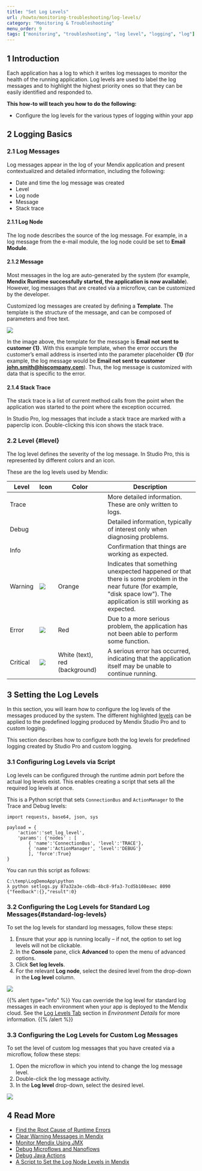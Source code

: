 ```yaml
---
title: "Set Log Levels"
url: /howto/monitoring-troubleshooting/log-levels/
category: "Monitoring & Troubleshooting"
menu_order: 9
tags: ["monitoring", "troubleshooting", "log level", "logging", "log"]
---
```


## 1 Introduction

Each application has a log to which it writes log messages to monitor the health of the running application. Log levels are used to label the log messages and to highlight the highest priority ones so that they can be easily identified and responded to.

**This how-to will teach you how to do the following:**

* Configure the log levels for the various types of logging within your app

## 2 Logging Basics

### 2.1 Log Messages

Log messages appear in the log of your Mendix application and present contextualized and detailed information, including the following:

* Date and time the log message was created
* Level
* Log node
* Message
* Stack trace

#### 2.1.1 Log Node

The log node describes the source of the log message. For example, in a log message from the e-mail module, the log node could be set to **Email Module**.

#### 2.1.2 Message

Most messages in the log are auto-generated by the system (for example, **Mendix Runtime successfully started, the application is now available**). However, log messages that are created via a microflow, can be customized by the developer.

Customized log messages are created by defining a **Template**. The template is the structure of the message, and can be composed of parameters and free text.

 ![](/attachments/howto/monitoring-troubleshooting/log-levels/18580031.png)

In the image above, the template for the message is **Email not sent to customer {1}**. With this example template, when the error occurs the customer’s email address is inserted into the parameter placeholder **{1}** (for example, the log message would be **Email not sent to customer john.smith@hiscompany.com**). Thus, the log message is customized with data that is specific to the error.

#### 2.1.4 Stack Trace

The stack trace is a list of current method calls from the point when the application was started to the point where the exception occurred. 

In Studio Pro, log messages that include a stack trace are marked with a paperclip icon. Double-clicking this icon shows the stack trace.

### 2.2 Level {#level}

The log level defines the severity of the log message. In Studio Pro, this is represented by different colors and an icon. 

These are the log levels used by Mendix: 

| Level | Icon | Color | Description
| --- | --- | --- | --- |
| Trace | | | More detailed information. These are only written to logs. |
| Debug | | | Detailed information, typically of interest only when diagnosing problems. |
| Info  | | | Confirmation that things are working as expected. |
| Warning | ![](/attachments/howto/monitoring-troubleshooting/log-levels/18580038.png) | Orange | Indicates that something unexpected happened or that there is some problem in the near future (for example, "disk space low"). The application is still working as expected. |
| Error | ![](/attachments/howto/monitoring-troubleshooting/log-levels/18580037.png) | Red | Due to a more serious problem, the application has not been able to perform some function. |
| Critical | ![](/attachments/howto/monitoring-troubleshooting/log-levels/18580036.png) | White (text), red (background) | A serious error has occurred, indicating that the application itself may be unable to continue running. |

## 3 Setting the Log Levels

In this section, you will learn how to configure the log levels of the messages produced by the system. The different highlighted [levels](#level) can be applied to the predefined logging produced by Mendix Studio Pro and to custom logging. 

This section describes how to configure both the log levels for predefined logging created by Studio Pro and custom logging.

### 3.1 Configuring Log Levels via Script

Log levels can be configured through the runtime admin port before the actual log levels exist. This enables creating a script that sets all the required log levels at once.

This is a Python script that sets `ConnectionBus` and `ActionManager` to the Trace and Debug levels:

```
import requests, base64, json, sys

payload = {
    'action':'set_log_level',
    'params': {'nodes' : [
        { 'name':'ConnectionBus', 'level':'TRACE'},
        { 'name':'ActionManager', 'level':'DEBUG'}
        ], 'force':True}
}
```

You can run this script as follows:

```
C:\temp\LogDemoApp\python
λ python setlogs.py 87a32a3e-c6db-4bc8-9fa3-7cd5b108eaec 8090
{"feedback":{},"result":0}
```

### 3.2 Configuring the Log Levels for Standard Log Messages{#standard-log-levels}

To set the log levels for standard log messages, follow these steps:

1. Ensure that your app is running locally – if not, the option to set log levels will not be clickable.
2. In the **Console** pane, click **Advanced** to open the menu of advanced options.
3. Click **Set log levels**.
4. For the relevant **Log node**, select the desired level from the drop-down in the **Log level** column.

![](/attachments/howto/monitoring-troubleshooting/log-levels/18580029.png)

{{% alert type="info" %}}
You can override the log level for standard log messages in each environment when your app is deployed to the Mendix cloud. See the [Log Levels Tab](/developerportal/deploy/environments-details/#log-levels) section in *Environment Details* for more information.
{{% /alert %}}

### 3.3 Configuring the Log Levels for Custom Log Messages

To set the level of custom log messages that you have created via a microflow, follow these steps:

1. Open the microflow in which you intend to change the log message level.
2. Double-click the log message activity.
3. In the **Log level** drop-down, select the desired level.

![](/attachments/howto/monitoring-troubleshooting/log-levels/18580028.png)

## 4 Read More

* [Find the Root Cause of Runtime Errors](/howto/monitoring-troubleshooting/finding-the-root-cause-of-runtime-errors/)
* [Clear Warning Messages in Mendix](/howto/monitoring-troubleshooting/clear-warning-messages/)
* [Monitor Mendix Using JMX](/howto/monitoring-troubleshooting/monitoring-mendix-using-jmx/)
* [Debug Microflows and Nanoflows](/howto/monitoring-troubleshooting/debug-microflows-and-nanoflows/)
* [Debug Java Actions](/howto/monitoring-troubleshooting/debug-java-actions/)
* [A Script to Set the Log Node Levels in Mendix](http://www.mxblog.eu/p/post/2533274790397906)
